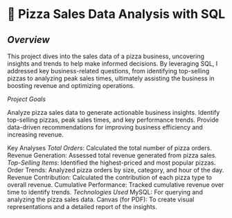 # **🍕 Pizza Sales Data Analysis with SQL**


## *Overview*

This project dives into the sales data of a pizza business, uncovering insights and trends to help make informed decisions. By leveraging SQL, I addressed key business-related questions, from identifying top-selling pizzas to analyzing peak sales times, ultimately assisting the business in boosting revenue and optimizing operations.

*Project Goals*

Analyze pizza sales data to generate actionable business insights.
Identify top-selling pizzas, peak sales times, and key performance trends.
Provide data-driven recommendations for improving business efficiency and increasing revenue.

Key Analyses
*Total Orders*: Calculated the total number of pizza orders.
Revenue Generation: Assessed total revenue generated from pizza sales.
*Top-Selling Items*: Identified the highest-priced and most popular pizzas.
Order Trends: Analyzed pizza orders by size, category, and hour of the day.
Revenue Contribution: Calculated the contribution of each pizza type to overall revenue.
Cumulative Performance: Tracked cumulative revenue over time to identify trends.
*Technologies Used*
MySQL: For querying and analyzing the pizza sales data.
Canvas (for PDF): To create visual representations and a detailed report of the insights.
